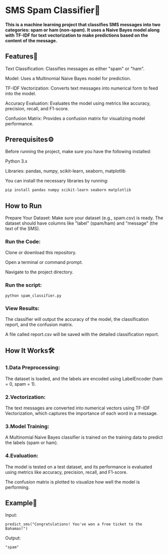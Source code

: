 # SMS Spam Classifier📱
#### This is a machine learning project that classifies SMS messages into two categories: spam or ham (non-spam). It uses a Naive Bayes model along with TF-IDF for text vectorization to make predictions based on the content of the message.

## Features🌟
Text Classification: Classifies messages as either "spam" or "ham".

Model: Uses a Multinomial Naive Bayes model for prediction.

TF-IDF Vectorization: Converts text messages into numerical form to feed into the model.

Accuracy Evaluation: Evaluates the model using metrics like accuracy, precision, recall, and F1-score.

Confusion Matrix: Provides a confusion matrix for visualizing model performance.

## Prerequisites⚙️
Before running the project, make sure you have the following installed:

Python 3.x

Libraries: pandas, numpy, scikit-learn, seaborn, matplotlib

You can install the necessary libraries by running:
```bash
pip install pandas numpy scikit-learn seaborn matplotlib
```
## How to Run
Prepare Your Dataset: Make sure your dataset (e.g., spam.csv) is ready. The dataset should have columns like "label" (spam/ham) and "message" (the text of the SMS).

### Run the Code:

Clone or download this repository.

Open a terminal or command prompt.

Navigate to the project directory.

### Run the script:
 ``` 
python spam_classifier.py
 ```
### View Results:

The classifier will output the accuracy of the model, the classification report, and the confusion matrix.

A file called report.csv will be saved with the detailed classification report.

## How It Works🛠️
### 1.Data Preprocessing:

The dataset is loaded, and the labels are encoded using LabelEncoder (ham = 0, spam = 1).

### 2.Vectorization:

The text messages are converted into numerical vectors using TF-IDF Vectorization, which captures the importance of each word in a message.

### 3.Model Training:

A Multinomial Naive Bayes classifier is trained on the training data to predict the labels (spam or ham).

### 4.Evaluation:

The model is tested on a test dataset, and its performance is evaluated using metrics like accuracy, precision, recall, and F1-score.

The confusion matrix is plotted to visualize how well the model is performing.

## Example📝 
Input:
```
predict_sms("Congratulations! You've won a free ticket to the Bahamas!")
```  
Output:
 ```
"spam"
```
